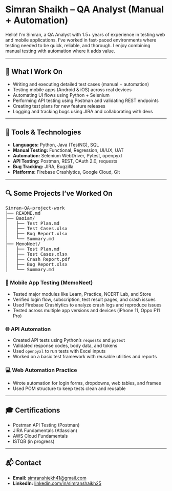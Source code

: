 # Simran Shaikh – QA Analyst (Manual + Automation)

Hello! I'm Simran, a QA Analyst with 1.5+ years of experience in testing web and mobile applications. I’ve worked in fast-paced environments where testing needed to be quick, reliable, and thorough. I enjoy combining manual testing with automation where it adds value.

---

## 🧪 What I Work On

- Writing and executing detailed test cases (manual + automation)
- Testing mobile apps (Android & iOS) across real devices
- Automating UI flows using Python + Selenium
- Performing API testing using Postman and validating REST endpoints
- Creating test plans for new feature releases
- Logging and tracking bugs using JIRA and collaborating with devs

---

## 🧰 Tools & Technologies

- **Languages:** Python, Java (TestNG), SQL  
- **Manual Testing:** Functional, Regression, UI/UX, UAT  
- **Automation:** Selenium WebDriver, Pytest, openpyxl  
- **API Testing:** Postman, REST, OAuth 2.0, requests  
- **Bug Tracking:** JIRA, Bugzilla  
- **Platforms:** Firebase Crashlytics, Google Cloud, Git

---

## 🔍 Some Projects I’ve Worked On

<pre>Simran-QA-project-work
├── README.md
├── Baoiam/
│   ├── Test Plan.md
│   ├── Test Cases.xlsx
│   ├── Bug Report.xlsx
│   └── Summary.md
├── MemoNeet/
│   ├── Test Plan.md
│   ├── Test Cases.xlsx
│   ├── Crash Report.pdf
│   ├── Bug Report.xlsx
│   └── Summary.md
</pre>

### 📱 Mobile App Testing (MemoNeet)
- Tested major modules like Learn, Practice, NCERT Lab, and Store
- Verified login flow, subscription, test result pages, and crash issues
- Used Firebase Crashlytics to analyze crash logs and reproduce issues
- Tested across multiple app versions and devices (iPhone 11, Oppo F11 Pro)

### 🌐 API Automation
- Created API tests using Python’s `requests` and `pytest`
- Validated response codes, body data, and tokens
- Used `openpyxl` to run tests with Excel inputs
- Worked on a basic test framework with reusable utilities and reports

### 💻 Web Automation Practice
- Wrote automation for login forms, dropdowns, web tables, and frames
- Used POM structure to keep tests clean and reusable

---

## 🎓 Certifications

- Postman API Testing (Postman)  
- JIRA Fundamentals (Atlassian)  
- AWS Cloud Fundamentals  
- ISTQB (in progress)

---

## 📬 Contact

- **Email:** simranshiekh41@gmail.com  
- **LinkedIn:** [linkedin.com/in/simranshaikh25](https://linkedin.com/in/simranshaikh25)